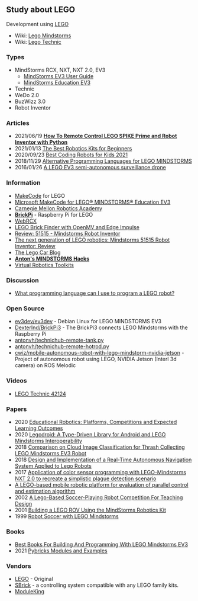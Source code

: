 ##  Study about LEGO
Development using [LEGO](https://www.lego.com/)
- Wiki: [Lego Mindstorms](https://en.wikipedia.org/wiki/Lego_Mindstorms)
- Wiki: [Lego Technic](https://en.wikipedia.org/wiki/Lego_Technic)


### Types
- MindStorms RCX, NXT, NXT 2.0, EV3
    - [MindStorms EV3 User Guide](https://www.lego.com/cdn/cs/set/assets/bltbef4d6ce0f40363c/LMSUser_Guide_LEGO_MINDSTORMS_EV3_11_Tablet_ENUS.pdf)
    - [MindStorms Education EV3](https://le-www-live-s.legocdn.com/sc/media/files/user-guides/ev3/ev3_user_guide_us-ab5d4fc71211c1edc77a7362bab2d88a.pdf?la=en-us)
- Technic
- WeDo 2.0
- BuzWizz 3.0
- Robot Inventor


### Articles
- 2021/06/19 [**How To Remote Control LEGO SPIKE Prime and Robot Inventor with Python**](https://antonsmindstorms.com/2021/06/19/how-to-remote-control-lego-spike-prime-and-robot-inventor-with-python/?fbclid=IwAR1SSq4nC5K1vmOlUYrtYj-DQoX-GyjQyLBn5qYW8UOM69RosnR75PlZ_ZY)
- 2021/01/13 [The Best Robotics Kits for Beginners](https://www.nytimes.com/wirecutter/reviews/best-robotics-kits-for-beginners/)
- 2020/09/23 [Best Coding Robots for Kids 2021](https://www.androidcentral.com/best-coding-robots-kids)
- 2018/11/29 [Alternative Programming Languages for LEGO MINDSTORMS](http://www.legoengineering.com/alternative-programming-languages/)
- 2016/01/26 [A LEGO EV3 semi-autonomous surveillance drone](https://www.linkedin.com/pulse/lego-ev3-semi-autonomous-surveillance-drone-damousis-m-eng-ph-d-)


### Information
- [MakeCode](https://makecode.mindstorms.com/) for LEGO
- [Microsoft MakeCode for LEGO® MINDSTORMS® Education EV3](https://makecode.com/blog/lego/05-15-2018)
- [Carnegie Mellon Robotics Academy](https://www.cmu.edu/roboticsacademy/roboticscurriculum/)
- [**BrickPi**](https://www.dexterindustries.com/brickpi/) - Raspberry Pi for LEGO
- [WebRCX](http://www.sckans.edu/~sireland/lego/webrcx/)
- [LEGO Brick Finder with OpenMV and Edge Impulse](https://www.digikey.com/en/maker/projects/lego-brick-finder-with-openmv-and-edge-impulse/1411a4242d884158ae8f656d5b9b0d53)
- [Review: 51515 - Mindstorms Robot Inventor](https://rebrickable.com/blog/315/review-51515-mindstorms-robot-inventor/)
- [The next generation of LEGO robotics: Mindstorms 51515 Robot Inventor: Review](https://www.brothers-brick.com/2020/10/10/the-next-generation-of-lego-robotics-mindstorms-51515-robot-inventor-review/)
- [The Lego Car Blog](https://thelegocarblog.com/)
- [**Anton's MINDSTORMS Hacks**](https://antonsmindstorms.com/)
- [Virtual Robotics Toolkits](https://www.virtualroboticstoolkit.com/)


### Discussion
- [What programming language can I use to program a LEGO robot?](https://www.quora.com/What-programming-language-can-I-use-to-program-a-LEGO-robot)


### Open Source
- [ev3dev/ev3dev](https://github.com/ev3dev/ev3dev) - Debian Linux for LEGO MINDSTORMS EV3
- [DexterInd/BrickPi3](https://github.com/DexterInd/BrickPi3) - The BrickPi3 connects LEGO Mindstorms with the Raspberry Pi
- [antonvh/technichub-remote-tank.py](https://gist.github.com/antonvh/aca9e9a32aaebe337af3fb1a6f2712aa)
- [antonvh/technichub-remote-hotrod.py](https://gist.github.com/antonvh/88548d95e771043662f038de451e28f2)
- [cwiz/mobile-autonomous-robot-with-lego-mindstorm-nvidia-jetson](https://github.com/cwiz/mobile-autonomous-robot-with-lego-mindstorm-nvidia-jetson) - Project of autonomous robot using LEGO, NVIDIA Jetson (Interl 3d camera) on ROS Melodic


### Videos
- [LEGO Technic 42124](https://www.youtube.com/results?search_query=LEGO+Technic+42124)


### Papers
- 2020 [Educational Robotics: Platforms, Competitions and Expected Learning Outcomes](https://ieeexplore.ieee.org/stamp/stamp.jsp?arnumber=9281039)
- 2020 [Legodroid: A Type-Driven Library for Android and LEGO Mindstorms Interoperability](https://www.ncbi.nlm.nih.gov/pmc/articles/PMC7181153/)
- 2018 [Comparison on Cloud Image Classification for Thrash Collecting LEGO Mindstorms EV3 Robot](https://core.ac.uk/download/pdf/229280513.pdf)
- 2018 [Design and Implementation of a Real-Time Autonomous Navigation System Applied to Lego Robots](https://folk.ntnu.no/skoge/prost/proceedings/PID-2018/0134.PDF)
- 2017 [Application of color sensor programming with LEGO-Mindstorms NXT 2.0 to recreate a simplistic plague detection scenario](https://revistas.utp.edu.co/index.php/revistaciencia/article/view/15101/10621)
- [A LEGO-based mobile robotic platform for evaluation of parallel control and estimation algorithm](http://uu.diva-portal.org/smash/get/diva2:476433/FULLTEXT01.pdf)
- 2002 [A Lego-Based Soccer-Playing Robot Competition For Teaching Design](https://peer.asee.org/a-lego-soccer-playing-robot-competition-for-teaching-design.pdf)
- 2001 [Building a LEGO ROV Using the MindStorms Robotics Kit](http://www3.mbari.org/archive/education/internship/01interns/01papers/winter.pdf)
- 1999 [Robot Soccer with LEGO Mindstorms](https://link.springer.com/content/pdf/10.1007%2F3-540-48422-1_11.pdf)


### Books
- [Best Books For Building And Programming With LEGO Mindstorms EV3](https://growingupbilingual.com/best-books-building-programming-lego-mindorstoms-ev3/)
- 2021 [Pybricks Modules and Examples](https://docs.pybricks.com/_/downloads/en/latest/pdf/)


### Vendors
- [LEGO](https://www.lego.com/) - Original
- [SBrick](https://sbrick.com/) - a controlling system compatible with any LEGO family kits.
- [ModuleKing](https://mouldkingblock.com/) 

